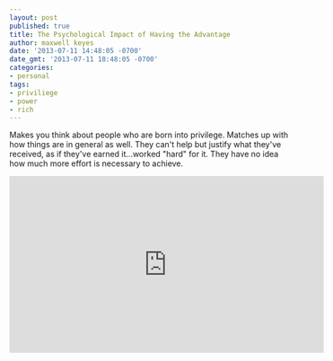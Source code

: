 ```yaml
---
layout: post
published: true
title: The Psychological Impact of Having the Advantage
author: maxwell keyes
date: '2013-07-11 14:48:05 -0700'
date_gmt: '2013-07-11 18:48:05 -0700'
categories:
- personal
tags:
- priviliege
- power
- rich
---
```


Makes you think about people who are born into privilege. Matches up with how
things are in general as well. They can't help but justify what they've
received, as if they've earned it...worked "hard" for it. They have no idea how
much more effort is necessary to achieve.

<iframe width="560" height="315" src="https://www.youtube.com/embed/IuqGrz-Y_Lc"
 frameborder="0" allowfullscreen></iframe>
